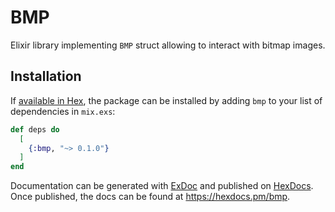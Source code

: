 # BMP

Elixir library implementing `BMP` struct allowing to interact with bitmap images.

## Installation

If [available in Hex](https://hex.pm/docs/publish), the package can be installed
by adding `bmp` to your list of dependencies in `mix.exs`:

```elixir
def deps do
  [
    {:bmp, "~> 0.1.0"}
  ]
end
```

Documentation can be generated with [ExDoc](https://github.com/elixir-lang/ex_doc)
and published on [HexDocs](https://hexdocs.pm). Once published, the docs can
be found at <https://hexdocs.pm/bmp>.
